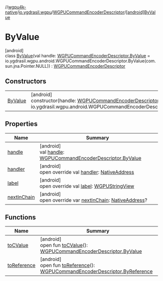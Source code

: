 //[wgpu4k-native](../../../../index.md)/[io.ygdrasil.wgpu](../../index.md)/[WGPUCommandEncoderDescriptor](../index.md)/[[android]ByValue](index.md)

# ByValue

[android]\
class [ByValue](index.md)(val handle: [WGPUCommandEncoderDescriptor.ByValue](../../../io.ygdrasil.wgpu.android/-w-g-p-u-command-encoder-descriptor/-by-value/index.md) = io.ygdrasil.wgpu.android.WGPUCommandEncoderDescriptor.ByValue(com.sun.jna.Pointer.NULL)) : [WGPUCommandEncoderDescriptor](../index.md)

## Constructors

| | |
|---|---|
| [ByValue](-by-value.md) | [android]<br>constructor(handle: [WGPUCommandEncoderDescriptor.ByValue](../../../io.ygdrasil.wgpu.android/-w-g-p-u-command-encoder-descriptor/-by-value/index.md) = io.ygdrasil.wgpu.android.WGPUCommandEncoderDescriptor.ByValue(com.sun.jna.Pointer.NULL)) |

## Properties

| Name | Summary |
|---|---|
| [handle](handle.md) | [android]<br>val [handle](handle.md): [WGPUCommandEncoderDescriptor.ByValue](../../../io.ygdrasil.wgpu.android/-w-g-p-u-command-encoder-descriptor/-by-value/index.md) |
| [handler](handler.md) | [android]<br>open override val [handler](handler.md): [NativeAddress](../../../ffi/-native-address/index.md) |
| [label](label.md) | [android]<br>open override val [label](label.md): [WGPUStringView](../../-w-g-p-u-string-view/index.md) |
| [nextInChain](next-in-chain.md) | [android]<br>open override var [nextInChain](next-in-chain.md): [NativeAddress](../../../ffi/-native-address/index.md)? |

## Functions

| Name | Summary |
|---|---|
| [toCValue](../[android]to-c-value.md) | [android]<br>open fun [toCValue](../[android]to-c-value.md)(): [WGPUCommandEncoderDescriptor.ByValue](../../../io.ygdrasil.wgpu.android/-w-g-p-u-command-encoder-descriptor/-by-value/index.md) |
| [toReference](../to-reference.md) | [android]<br>open fun [toReference](../to-reference.md)(): [WGPUCommandEncoderDescriptor.ByReference](../../../io.ygdrasil.wgpu.android/-w-g-p-u-command-encoder-descriptor/-by-reference/index.md) |
